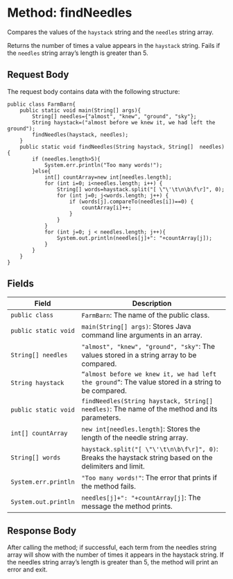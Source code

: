 # Method: findNeedles
Compares the values of the `haystack` string and the `needles` string array.

Returns the number of times a value appears in the `haystack` string. Fails if the 
`needles` string array’s length is greater than 5.

## Request Body
The request body contains data with the following structure:

```
public class FarmBarn{ 
    public static void main(String[] args){ 
        String[] needles={"almost", "knew", "ground", "sky"};
        String haystack=("almost before we knew it, we had left the ground");
        findNeedles(haystack, needles);
    }
    public static void findNeedles(String haystack, String[]  needles){  
        if (needles.length>5){ 
            System.err.println("Too many words!");
        }else{ 
            int[] countArray=new int[needles.length];
            for (int i=0; i<needles.length; i++) {
                String[] words=haystack.split("[ \"\'\t\n\b\f\r]", 0);
                for (int j=0; j<words.length; j++) {
                    if (words[j].compareTo(needles[i])==0) {
                        countArray[i]++; 
                    }
                }
            }
            for (int j=0; j < needles.length; j++){  
                System.out.println(needles[j]+": "+countArray[j]);
            }
        }
    }
}
```

## Fields
| Field  | Description |
| ------------- | ------------- |
| `public class`  | `FarmBarn`: The name of the public class.|
| `public static void`  | `main(String[] args)`: Stores Java command line arguments in an array.|
| `String[] needles`  | `"almost", "knew", "ground", "sky"`: The values stored in a string array to be compared.|
| `String haystack`  | `“almost before we knew it, we had left the ground”`: The value stored in a string to be compared.|
| `public static void`  | `findNeedles(String haystack, String[]  needles)`: The name of the method and its parameters.|
| `int[] countArray`  | `new int[needles.length]`: Stores the length of the needle string array.|
| `String[] words`  | `haystack.split("[ \"\'\t\n\b\f\r]", 0)`: Breaks the haystack string based on the delimiters and limit.|
| `System.err.println`  | `"Too many words!"`: The error that prints if the method fails.|
| `System.out.println`  | `needles[j]+": "+countArray[j]`: The message the method prints.|

## Response Body
After calling the method; if successful, each term from the needles string array will 
show with the number of times it appears in the haystack string.
If the needles string array’s length is greater than 5, the method will print an error and exit.
